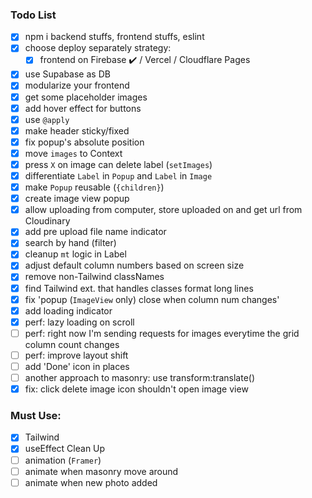 ### Todo List

- [x] npm i backend stuffs, frontend stuffs, eslint
- [x] choose deploy separately strategy:
  - [x] frontend on Firebase ✔️ / Vercel / Cloudflare Pages
- [x] use Supabase as DB
- [x] modularize your frontend
- [x] get some placeholder images
- [x] add hover effect for buttons
- [x] use `@apply`
- [x] make header sticky/fixed
- [x] fix popup's absolute position
- [x] move `images` to Context
- [x] press `X` on image can delete label (`setImages`)
- [x] differentiate `Label` in `Popup` and `Label` in `Image`
- [x] make `Popup` reusable (`{children}`)
- [x] create image view popup
- [x] allow uploading from computer, store uploaded on and get url from Cloudinary
- [x] add pre upload file name indicator
- [x] search by hand (filter)
- [x] cleanup `mt` logic in Label
- [x] adjust default column numbers based on screen size
- [x] remove non-Tailwind classNames
- [x] find Tailwind ext. that handles classes format long lines
- [x] fix 'popup (`ImageView` only) close when column num changes'
- [x] add loading indicator
- [x] perf: lazy loading on scroll
- [ ] perf: right now I'm sending requests for images everytime the grid column count changes
- [ ] perf: improve layout shift
- [ ] add 'Done' icon in places
- [ ] another approach to masonry: use transform:translate()
- [x] fix: click delete image icon shouldn't open image view

### Must Use:

- [x] Tailwind
- [x] useEffect Clean Up
- [ ] animation (`Framer`)
- [ ] animate when masonry move around
- [ ] animate when new photo added
